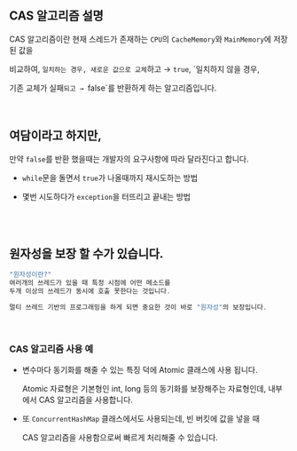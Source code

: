 ## CAS 알고리즘 설명



CAS 알고리즘이란 현재 스레드가 존재하는 `CPU`의 `CacheMemory`와 `MainMemory`에 저장된 값을 

비교하여, `일치하는 경우, 새로운 값으로 교체`하고 → `true`, `일치하지 않을 경우, 

기존 교체가 실패`되고 → `false`를 반환하게 하는 알고리즘입니다.

<br/>

## 여담이라고 하지만,

만약 `false`를 반환 했을때는 개발자의 요구사항에 따라 달라진다고 합니다.

- `while`문을 돌면서 `true`가 나올때까지 재시도하는 방법

- 몇번 시도하다가 `exception`을 터뜨리고 끝내는 방법

<br/><br/>

## 원자성을 보장 할 수가 있습니다.

```java
"원자성이란?" 
여러개의 쓰레드가 있을 때 특정 시점에 어떤 메소드를
두개 이상의 쓰레드가 동시에 호출 못한다는 것입니다.

멀티 쓰레드 기반의 프로그래밍을 하게 되면 중요한 것이 바로 "원자성"의 보장입니다.
```

<br/>

### CAS 알고리즘 사용 예

- 변수마다 동기화를 해줄 수 있는 특징 덕에 Atomic 클래스에 사용 됩니다.
    
    Atomic 자료형은 기본형인 int, long 등의 동기화를 보장해주는 자료형인데, 내부에서 CAS 알고리즘을 사용합니다.
    
- 또 `ConcurrentHashMap` 클래스에서도 사용되는데, 빈 버킷에 값을 넣을 때
    
    CAS 알고리즘을 사용함으로써 빠르게 처리해줄 수 있습니다.